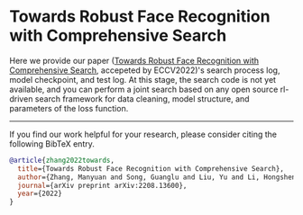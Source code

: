 # Towards Robust Face Recognition with Comprehensive Search

Here we provide our paper ([Towards Robust Face Recognition with Comprehensive Search](https://arxiv.org/abs/2208.13600), accepeted by ECCV2022)'s search process log, model checkpoint, and test log. At this stage, the search code is not yet available, and you can perform a joint search based on any open source rl-driven search framework for data cleaning, model structure, and parameters of the loss function.


-------
If you find our work helpful for your research, please consider citing the following BibTeX entry.
```bibtex
@article{zhang2022towards,
  title={Towards Robust Face Recognition with Comprehensive Search},
  author={Zhang, Manyuan and Song, Guanglu and Liu, Yu and Li, Hongsheng},
  journal={arXiv preprint arXiv:2208.13600},
  year={2022}
}
```
